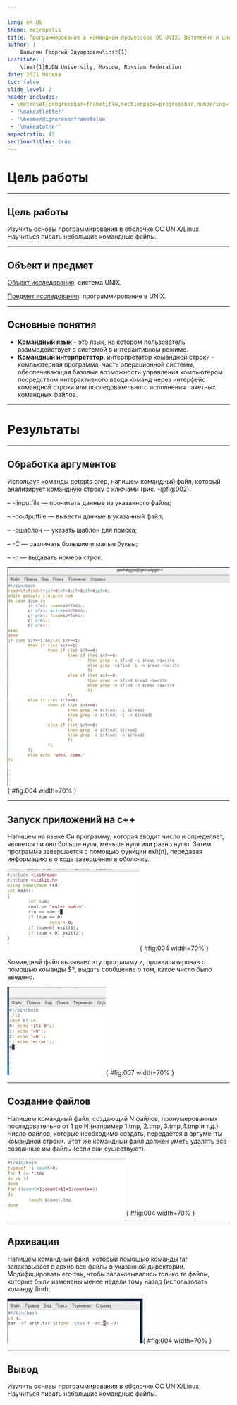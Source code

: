 ```yaml
---

lang: en-US
theme: metropolis
title: Программирование в командном процессоре ОС UNIX. Ветвления и циклы
author: |
	Шалыгин Георгий Эдуардович\inst{1}
institute: |
	\inst{1}RUDN University, Moscow, Russian Federation
date: 2021 Москва
toc: false
slide_level: 2
header-includes: 
 - \metroset{progressbar=frametitle,sectionpage=progressbar,numbering=fraction}
 - '\makeatletter'
 - '\beamer@ignorenonframefalse'
 - '\makeatother'
aspectratio: 43
section-titles: true
---
```


# Цель работы

---

## Цель работы

Изучить основы программирования в оболочке ОС UNIX/Linux. Научиться писать небольшие командные файлы.

---

## Объект и предмет 

<u>Объект исследования</u>: система UNIX.

<u>Предмет исследования</u>: программирование в UNIX.

---

## Основные понятия

- **Командный язык** - это язык, на котором пользователь взаимодействует с системой в интерактивном режиме.
- **Командный интерпретатор**, интерпретатор командной строки - компьютерная программа, часть операционной системы, обеспечивающая базовые возможности управления компьютером посредством интерактивного ввода команд через интерфейс командной строки или последовательного исполнения пакетных командных файлов.

---

# Результаты

---

## Обработка аргументов

Используя команды getopts grep, напишем командный файл, который анализирует командную строку с ключами (рис. -@fig:002): 

– -iinputfile — прочитать данные из указанного файла;

– -ooutputfile — вывести данные в указанный файл;

– -pшаблон — указать шаблон для поиска;

– -C — различать большие и малые буквы;

– -n — выдавать номера строк.

![Текст 2 скрипта](..\screens\1.jpg){ #fig:004 width=70% }

---

## Запуск приложений на с++

Напишем на языке Си программу, которая вводит число и определяет, является ли оно больше нуля, меньше нуля или равно нулю. Затем программа завершается с помощью функции exit(n), передавая информацию в о коде завершения в оболочку. 

![Текст 2 скрипта](..\screens\6.jpg){ #fig:004 width=70% }

Командный файл вызывает эту программу и, проанализировав с помощью команды $?, выдать сообщение о том, какое число было введено. 

![Текст 3 скрипта](../screens\7.jpg){ #fig:007 width=70% }

---

## Создание файлов

Напишем командный файл, создающий N файлов, пронумерованных последовательно от 1 до N (например 1.tmp, 2.tmp, 3.tmp,4.tmp и т.д.). Число файлов, которые необходимо создать, передаётся в аргументы командной строки. Этот же командный файл должен уметь удалять все созданные им файлы (если они существуют). 

![Текст 2 скрипта](..\screens\9.jpg){ #fig:004 width=70% }

---

## Архивация

Напишем командный файл, который  помощью команды tar запаковывает в архив все файлы в указанной директории.  Модифицировать его так, чтобы запаковывались только те файлы, которые были изменены менее недели тому назад (использовать команду find). 

![Текст 2 скрипта](..\screens\13.jpg){ #fig:004 width=70% }

---

## Вывод

Изучить основы программирования в оболочке ОС UNIX/Linux. Научиться писать небольшие командные файлы.

<!-- ## {.standout} -->

<!-- Спасибо за внимание -->